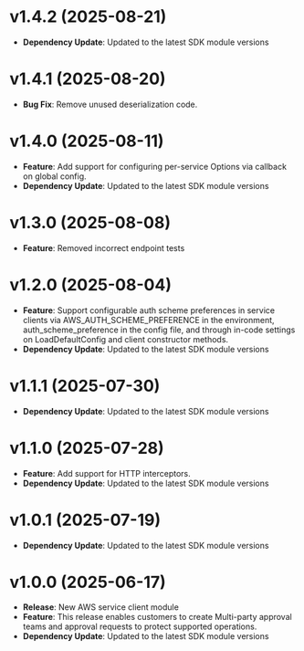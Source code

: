 # v1.4.2 (2025-08-21)

* **Dependency Update**: Updated to the latest SDK module versions

# v1.4.1 (2025-08-20)

* **Bug Fix**: Remove unused deserialization code.

# v1.4.0 (2025-08-11)

* **Feature**: Add support for configuring per-service Options via callback on global config.
* **Dependency Update**: Updated to the latest SDK module versions

# v1.3.0 (2025-08-08)

* **Feature**: Removed incorrect endpoint tests

# v1.2.0 (2025-08-04)

* **Feature**: Support configurable auth scheme preferences in service clients via AWS_AUTH_SCHEME_PREFERENCE in the environment, auth_scheme_preference in the config file, and through in-code settings on LoadDefaultConfig and client constructor methods.
* **Dependency Update**: Updated to the latest SDK module versions

# v1.1.1 (2025-07-30)

* **Dependency Update**: Updated to the latest SDK module versions

# v1.1.0 (2025-07-28)

* **Feature**: Add support for HTTP interceptors.
* **Dependency Update**: Updated to the latest SDK module versions

# v1.0.1 (2025-07-19)

* **Dependency Update**: Updated to the latest SDK module versions

# v1.0.0 (2025-06-17)

* **Release**: New AWS service client module
* **Feature**: This release enables customers to create Multi-party approval teams and approval requests to protect supported operations.
* **Dependency Update**: Updated to the latest SDK module versions


